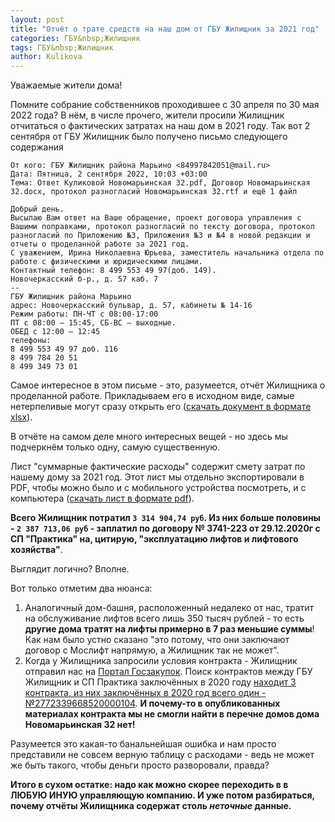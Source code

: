 ```yaml
---
layout: post
title: "Отчёт о трате средств на наш дом от ГБУ Жилищник за 2021 год"
categories: ГБУ&nbsp;Жилищник
tags: ГБУ&nbsp;Жилищник
author: Kulikova
---
```


Уважаемые жители дома!

Помните собрание собственников проходившее с 30 апреля по 30 мая 2022 года? В нём, в числе прочего, жители просили Жилищник отчитаться о фактических затратах на наш дом в 2021 году. Так вот 2 сентября от ГБУ Жилищник было получено письмо следующего содержания

```
От кого: ГБУ Жилищник района Марьино <84997842051@mail.ru>
Дата: Пятница, 2 сентября 2022, 10:03 +03:00
Тема: Ответ Куликовой Новомарьинская 32.pdf, Договор Новомарьинская 32.docx, протокол разногласий Новомарьинская 32.rtf и ещё 1 файл
 
Добрый день. 
Высылаю Вам ответ на Ваше обращение, проект договора управления с Вашими поправками, протокол разногласий по тексту договора, протокол разногласий по Приложению №3, Приложения №3 и №4 в новой редакции и отчеты о проделанной работе за 2021 год. 
С уважением, Ирина Николаевна Юрьева, заместитель начальника отдела по работе с физическими и юридическими лицами. 
Контактный телефон: 8 499 553 49 97(доб. 149).
Новочеркасский б-р., д. 57 каб. 7
--
ГБУ Жилищник района Марьино
адрес: Новочеркасский бульвар, д. 57, кабинеты № 14-16
Режим работы: ПН-ЧТ с 08:00-17:00
ПТ с 08:00 — 15:45, СБ-ВС — выходные.
ОБЕД с 12:00 — 12:45
телефоны:
8 499 553 49 97 доб. 116
8 499 784 20 51
8 499 349 73 01
```

Самое интересное в этом письме - это, разумеется, отчёт Жилищника о проделанной работе. Прикладываем его в исходном виде, самые нетерпеливые могут сразу открыть его ([скачать документ в формате xlsx](/files/2022-12-04/Новомарьинская_32.xlsx)).

В отчёте на самом деле много интересных вещей - но здесь мы подчеркнём только одну, самую существенную.

Лист "суммарные фактические расходы" содержит смету затрат по нашему дому за 2021 год. Этот лист мы отдельно экспортировали в PDF, чтобы можно было и с мобильного устройства посмотреть, и с компьютера ([скачать лист в формате pdf](/files/2022-12-04/Новомарьинская_32-общая_расшифровка_затрат_2021_год.pdf)).

**Всего Жилищник потратил `3 314 904,74 руб`. Из них больше половины - `2 387 713,06 руб` - заплатил по договору № 3741-223 от 29.12.2020г с СП "Практика" на, цитирую, "эксплуатацию лифтов и лифтового хозяйства"**.

Выглядит логично? Вполне.

Вот только отметим два нюанса:
1. Аналогичный дом-башня, расположенный недалеко от нас, тратит на обслуживание лифтов всего лишь 350 тысяч рублей - то есть **другие дома тратят на лифты примерно в 7 раз меньшие суммы**! Как нам было устно сказано "это потому, что они заключают договор с Мослифт напрямую, а Жилищник так не может".
2. Когда у Жилищника запросили условия контракта - Жилищник отправил нас на [Портал Госзакупок](https://zakupki.gov.ru). Поиск контрактов между ГБУ Жилищник и СП Практика заключённых в 2020 году [находит 3 контракта, из них заключённых в 2020 год всего один - №2772339668520000104](https://zakupki.gov.ru/epz/contract/search/results.html?morphology=on&fz44=on&contractStageList_0=on&contractStageList_1=on&contractStageList_2=on&contractStageList_3=on&contractStageList=0%2C1%2C2%2C3&selectedContractDataChanges=ANY&contractPriceFrom=0&contractPriceTo=200000000000&contractCurrencyID=-1&budgetaryFunds=on&extraBudgetaryFunds=on&budgetLevelsIdNameHidden=%7B%7D&customerFz94id=2148408&customerTitle=%D0%93%D0%9E%D0%A1%D0%A3%D0%94%D0%90%D0%A0%D0%A1%D0%A2%D0%92%D0%95%D0%9D%D0%9D%D0%9E%D0%95+%D0%91%D0%AE%D0%94%D0%96%D0%95%D0%A2%D0%9D%D0%9E%D0%95+%D0%A3%D0%A7%D0%A0%D0%95%D0%96%D0%94%D0%95%D0%9D%D0%98%D0%95+%D0%93%D0%9E%D0%A0%D0%9E%D0%94%D0%90+%D0%9C%D0%9E%D0%A1%D0%9A%D0%92%D0%AB+&supplierTitle=%D0%A1%D0%9F+%D0%9F%D1%80%D0%B0%D0%BA%D1%82%D0%B8%D0%BA%D0%B0&countryRegIdNameHidden=%7B%7D&sortBy=UPDATE_DATE&pageNumber=1&sortDirection=false&recordsPerPage=_10&showLotsInfoHidden=false).
**И почему-то в опубликованных материалах контракта мы не смогли найти в перечне домов дома Новомарьинская 32 нет!**

Разумеется это какая-то банальнейшая ошибка и нам просто представили не совсем верную таблицу с расходами - ведь не может же быть такого, чтобы деньги просто разворовали, правда?

**Итого в сухом остатке: надо как можно скорее переходить в в ЛЮБУЮ ИНУЮ управляющую компанию. И уже потом разбираться, почему отчёты Жилищника содержат столь _неточные_ данные.**